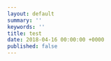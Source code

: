 ```yaml
---
layout: default
summary: ''
keywords: ''
title: test
date: 2018-04-16 00:00:00 +0000
published: false
---
```

